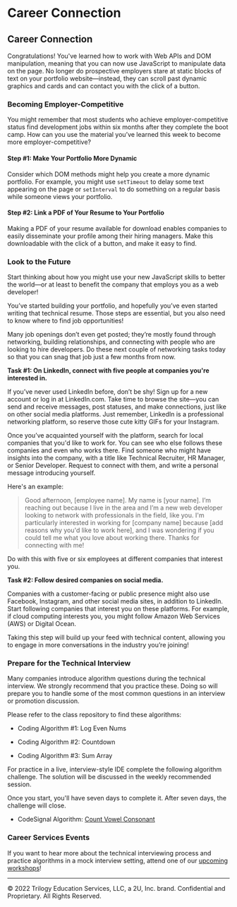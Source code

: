 # Career Connection

## Career Connection

Congratulations! You've learned how to work with Web APIs and DOM manipulation, meaning that you can now use JavaScript to manipulate data on the page. No longer do prospective employers stare at static blocks of text on your portfolio website&mdash;instead, they can scroll past dynamic graphics and cards and can contact you with the click of a button.

### Becoming Employer-Competitive

You might remember that most students who achieve employer-competitive status find development jobs within six months after they complete the boot camp. How can you use the material you’ve learned this week to become more employer-competitive?

#### Step #1: Make Your Portfolio More Dynamic

Consider which DOM methods might help you create a more dynamic portfolio. For example, you might use `setTimeout` to delay some text appearing on the page or `setInterval` to do something on a regular basis while someone views your portfolio.

#### Step #2: Link a PDF of Your Resume to Your Portfolio

Making a PDF of your resume available for download enables companies to easily disseminate your profile among their hiring managers. Make this downloadable with the click of a button, and make it easy to find.

### Look to the Future

Start thinking about how you might use your new JavaScript skills to better the world&mdash;or at least to benefit the company that employs you as a web developer! 

You’ve started building your portfolio, and hopefully you’ve even started writing that technical resume. Those steps are essential, but you also need to know where to find job opportunities!

Many job openings don’t even get posted; they’re mostly found through networking, building relationships, and connecting with people who are looking to hire developers. Do these next couple of networking tasks today so that you can snag that job just a few months from now.

**Task #1: On LinkedIn, connect with five people at companies you're interested in.**

If you’ve never used LinkedIn before, don’t be shy! Sign up for a new account or log in at LinkedIn.com. Take time to browse the site&mdash;you can send and receive messages, post statuses, and make connections, just like on other social media platforms. Just remember, LinkedIn is a professional networking platform, so reserve those cute kitty GIFs for your Instagram.

Once you’ve acquainted yourself with the platform, search for local companies that you'd like to work for. You can see who else follows these companies and even who works there. Find someone who might have insights into the company, with a title like Technical Recruiter, HR Manager, or Senior Developer. Request to connect with them, and write a personal message introducing yourself. 

Here's an example:

> Good afternoon, [employee name]. My name is [your name]. I’m reaching out because I live in the area and I’m a new web developer looking to network with professionals in the field, like you. I'm particularly interested in working for [company name] because [add reasons why you'd like to work here], and I was wondering if you could tell me what you love about working there. Thanks for connecting with me!

Do with this with five or six employees at different companies that interest you.

**Task #2: Follow desired companies on social media.**

Companies with a customer-facing or public presence might also use Facebook, Instagram, and other social media sites, in addition to LinkedIn. Start following companies that interest you on these platforms. For example, if cloud computing interests you, you might follow Amazon Web Services (AWS) or Digital Ocean.

Taking this step will build up your feed with technical content, allowing you to engage in more conversations in the industry you’re joining!

### Prepare for the Technical Interview

Many companies introduce algorithm questions during the technical interview. We strongly recommend that you practice these. Doing so will prepare you to handle some of the most common questions in an interview or promotion discussion. 

Please refer to the class repository to find these algorithms:

-   Coding Algorithm #1: Log Even Nums

-   Coding Algorithm #2: Countdown

-   Coding Algorithm #3: Sum Array

For practice in a live, interview-style IDE complete the following algorithm challenge. The solution will be discussed in the weekly recommended session.

Once you start, you'll have seven days to complete it. After seven days, the challenge will close.

- CodeSignal Algorithm: [Count Vowel Consonant](https://app.codesignal.com/public-test/YvSg9mctHApfLBuMH/qBHxbHRS4Yghf8)

### Career Services Events 

If you want to hear more about the technical interviewing process and practice algorithms in a mock interview setting, attend one of our [upcoming workshops](https://careernetwork.2u.com/?utm_medium=Academics&utm_source=boot_camp)!

---

© 2022 Trilogy Education Services, LLC, a 2U, Inc. brand. Confidential and Proprietary. All Rights Reserved.